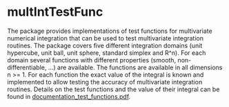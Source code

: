 # multIntTestFunc
The package provides implementations of test functions for multivariate numerical integration that can be used to test multivariate integration routines.
The package covers five different integration domains (unit hypercube, unit ball, unit sphere, standard simplex and R^n).
For each domain several functions with different properties (smooth, non-differentiable, ...) are available. The functions are available in all dimensions n >= 1.
For each function the exact value of the integral is known and implemented to allow testing the accuracy of multivariate integration routines.
Details on the test functions and the value of their integral can be found in <a href="documentation_test_functions.pdf">documentation_test_functions.pdf</a>.

